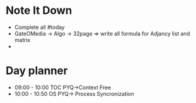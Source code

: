 # Note It Down
- Complete all #today
- GateOMedia -> Algo -> 32page => write all formula for Adjancy list and matrix
- 

# Day planner

- 09:00 - 10:00 TOC PYQ->Context Free
- 10:00 - 10:50 OS PYQ-> Process Syncronization
